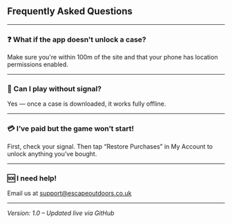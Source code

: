 ## Frequently Asked Questions

---

### ❓ What if the app doesn't unlock a case?

Make sure you're within 100m of the site and that your phone has location permissions enabled.

---

### 📶 Can I play without signal?

Yes — once a case is downloaded, it works fully offline.

---

### 💳 I’ve paid but the game won’t start!

First, check your signal. Then tap “Restore Purchases” in My Account to unlock anything you’ve bought.

---

### 🆘 I need help!

Email us at [support@escapeoutdoors.co.uk](mailto:support@escapeoutdoors.co.uk)

---
*Version: 1.0 – Updated live via GitHub*
